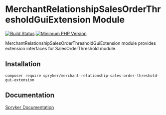 # MerchantRelationshipSalesOrderThresholdGuiExtension Module
[![Build Status](https://travis-ci.org/spryker/merchant-relationship-sales-order-threshold-gui-extension.svg)](https://travis-ci.org/spryker/merchant-relationship-sales-order-threshold-gui-extension)
[![Minimum PHP Version](https://img.shields.io/badge/php-%3E%3D%207.3-8892BF.svg)](https://php.net/)

MerchantRelationshipSalesOrderThresholdGuiExtension module provides extension interfaces for SalesOrderThreshold module.

## Installation

```
composer require spryker/merchant-relationship-sales-order-threshold-gui-extension
```

## Documentation

[Spryker Documentation](https://academy.spryker.com/developing_with_spryker/module_guide/modules.html)
